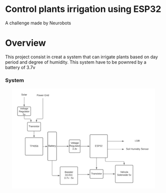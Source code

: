 # Control plants irrigation using ESP32

A challenge made by Neurobots

# Overview

This project consist in creat a system that can irrigate plants based on day period and degree of humidity. This system have to be pownred by a battery of 3.7v 

### System

<div align="center"><img alt="Block Diagram" width="460" src="docs/Image/Block-Diagram.png" />

